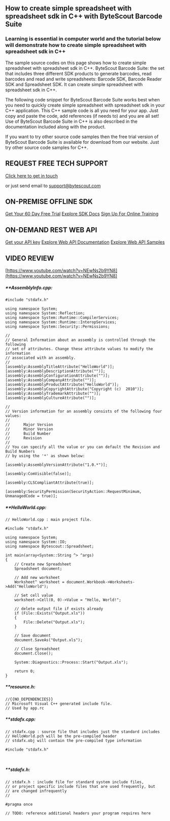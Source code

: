 ## How to create simple spreadsheet with spreadsheet sdk in C++ with ByteScout Barcode Suite

### Learning is essential in computer world and the tutorial below will demonstrate how to create simple spreadsheet with spreadsheet sdk in C++

The sample source codes on this page shows how to create simple spreadsheet with spreadsheet sdk in C++. ByteScout Barcode Suite: the set that includes three different SDK products to generate barcodes, read barcodes and read and write spreadsheets: Barcode SDK, Barcode Reader SDK and Spreadsheet SDK. It can create simple spreadsheet with spreadsheet sdk in C++.

The following code snippet for ByteScout Barcode Suite works best when you need to quickly create simple spreadsheet with spreadsheet sdk in your C++ application. This C++ sample code is all you need for your app. Just copy and paste the code, add references (if needs to) and you are all set! Use of ByteScout Barcode Suite in C++ is also described in the documentation included along with the product.

If you want to try other source code samples then the free trial version of ByteScout Barcode Suite is available for download from our website. Just try other source code samples for C++.

## REQUEST FREE TECH SUPPORT

[Click here to get in touch](https://bytescout.zendesk.com/hc/en-us/requests/new?subject=ByteScout%20Barcode%20Suite%20Question)

or just send email to [support@bytescout.com](mailto:support@bytescout.com?subject=ByteScout%20Barcode%20Suite%20Question) 

## ON-PREMISE OFFLINE SDK 

[Get Your 60 Day Free Trial](https://bytescout.com/download/web-installer?utm_source=github-readme)
[Explore SDK Docs](https://bytescout.com/documentation/index.html?utm_source=github-readme)
[Sign Up For Online Training](https://academy.bytescout.com/)


## ON-DEMAND REST WEB API

[Get your API key](https://pdf.co/documentation/api?utm_source=github-readme)
[Explore Web API Documentation](https://pdf.co/documentation/api?utm_source=github-readme)
[Explore Web API Samples](https://github.com/bytescout/ByteScout-SDK-SourceCode/tree/master/PDF.co%20Web%20API)

## VIDEO REVIEW

[https://www.youtube.com/watch?v=NEwNs2b9YN8](https://www.youtube.com/watch?v=NEwNs2b9YN8)




<!-- code block begin -->

##### ****AssemblyInfo.cpp:**
    
```
#include "stdafx.h"

using namespace System;
using namespace System::Reflection;
using namespace System::Runtime::CompilerServices;
using namespace System::Runtime::InteropServices;
using namespace System::Security::Permissions;

//
// General Information about an assembly is controlled through the following
// set of attributes. Change these attribute values to modify the information
// associated with an assembly.
//
[assembly:AssemblyTitleAttribute("HelloWorld")];
[assembly:AssemblyDescriptionAttribute("")];
[assembly:AssemblyConfigurationAttribute("")];
[assembly:AssemblyCompanyAttribute("")];
[assembly:AssemblyProductAttribute("HelloWorld")];
[assembly:AssemblyCopyrightAttribute("Copyright (c)  2010")];
[assembly:AssemblyTrademarkAttribute("")];
[assembly:AssemblyCultureAttribute("")];

//
// Version information for an assembly consists of the following four values:
//
//      Major Version
//      Minor Version
//      Build Number
//      Revision
//
// You can specify all the value or you can default the Revision and Build Numbers
// by using the '*' as shown below:

[assembly:AssemblyVersionAttribute("1.0.*")];

[assembly:ComVisible(false)];

[assembly:CLSCompliantAttribute(true)];

[assembly:SecurityPermission(SecurityAction::RequestMinimum, UnmanagedCode = true)];

```

<!-- code block end -->    

<!-- code block begin -->

##### ****HelloWorld.cpp:**
    
```
// HelloWorld.cpp : main project file.

#include "stdafx.h"

using namespace System;
using namespace System::IO;
using namespace Bytescout::Spreadsheet;

int main(array<System::String ^> ^args)
{
    // Create new Spreadsheet
	Spreadsheet document;

	// Add new worksheet
	Worksheet^ worksheet = document.Workbook->Worksheets->Add("HelloWorld");

	// Set cell value
	worksheet->Cell(0, 0)->Value = "Hello, World!";

	// delete output file if exists already
	if (File::Exists("Output.xls"))
	{
		File::Delete("Output.xls");
	}

	// Save document
	document.SaveAs("Output.xls");

	// Close Spreadsheet
	document.Close();

	System::Diagnostics::Process::Start("Output.xls");

    return 0;
}

```

<!-- code block end -->    

<!-- code block begin -->

##### ****resource.h:**
    
```
//{{NO_DEPENDENCIES}}
// Microsoft Visual C++ generated include file.
// Used by app.rc

```

<!-- code block end -->    

<!-- code block begin -->

##### ****stdafx.cpp:**
    
```
// stdafx.cpp : source file that includes just the standard includes
// HelloWorld.pch will be the pre-compiled header
// stdafx.obj will contain the pre-compiled type information

#include "stdafx.h"



```

<!-- code block end -->    

<!-- code block begin -->

##### ****stdafx.h:**
    
```
// stdafx.h : include file for standard system include files,
// or project specific include files that are used frequently, but
// are changed infrequently
//

#pragma once

// TODO: reference additional headers your program requires here

```

<!-- code block end -->